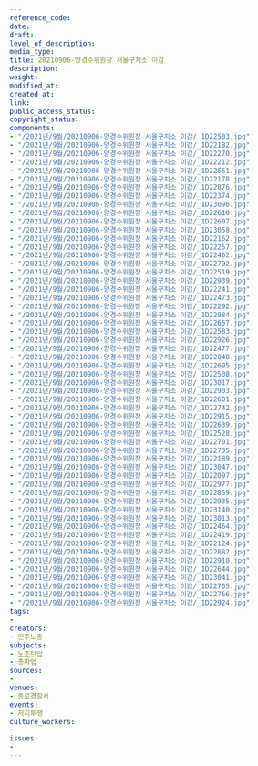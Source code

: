 ```yaml
---
reference_code: 
date: 
draft: 
level_of_description: 
media_type: 
title: 20210906-양경수위원장 서울구치소 이감
description: 
weight: 
modified_at: 
created_at: 
link: 
public_access_status: 
copyright_status: 
components:
- "/2021년/9월/20210906-양경수위원장 서울구치소 이감/_1D22503.jpg"
- "/2021년/9월/20210906-양경수위원장 서울구치소 이감/_1D22182.jpg"
- "/2021년/9월/20210906-양경수위원장 서울구치소 이감/_1D22270.jpg"
- "/2021년/9월/20210906-양경수위원장 서울구치소 이감/_1D22212.jpg"
- "/2021년/9월/20210906-양경수위원장 서울구치소 이감/_1D22651.jpg"
- "/2021년/9월/20210906-양경수위원장 서울구치소 이감/_1D22178.jpg"
- "/2021년/9월/20210906-양경수위원장 서울구치소 이감/_1D22876.jpg"
- "/2021년/9월/20210906-양경수위원장 서울구치소 이감/_1D22374.jpg"
- "/2021년/9월/20210906-양경수위원장 서울구치소 이감/_1D23096.jpg"
- "/2021년/9월/20210906-양경수위원장 서울구치소 이감/_1D22610.jpg"
- "/2021년/9월/20210906-양경수위원장 서울구치소 이감/_1D22607.jpg"
- "/2021년/9월/20210906-양경수위원장 서울구치소 이감/_1D23058.jpg"
- "/2021년/9월/20210906-양경수위원장 서울구치소 이감/_1D22162.jpg"
- "/2021년/9월/20210906-양경수위원장 서울구치소 이감/_1D22257.jpg"
- "/2021년/9월/20210906-양경수위원장 서울구치소 이감/_1D22462.jpg"
- "/2021년/9월/20210906-양경수위원장 서울구치소 이감/_1D22792.jpg"
- "/2021년/9월/20210906-양경수위원장 서울구치소 이감/_1D22519.jpg"
- "/2021년/9월/20210906-양경수위원장 서울구치소 이감/_1D22939.jpg"
- "/2021년/9월/20210906-양경수위원장 서울구치소 이감/_1D22241.jpg"
- "/2021년/9월/20210906-양경수위원장 서울구치소 이감/_1D22473.jpg"
- "/2021년/9월/20210906-양경수위원장 서울구치소 이감/_1D22292.jpg"
- "/2021년/9월/20210906-양경수위원장 서울구치소 이감/_1D22984.jpg"
- "/2021년/9월/20210906-양경수위원장 서울구치소 이감/_1D22657.jpg"
- "/2021년/9월/20210906-양경수위원장 서울구치소 이감/_1D22583.jpg"
- "/2021년/9월/20210906-양경수위원장 서울구치소 이감/_1D22926.jpg"
- "/2021년/9월/20210906-양경수위원장 서울구치소 이감/_1D22477.jpg"
- "/2021년/9월/20210906-양경수위원장 서울구치소 이감/_1D22848.jpg"
- "/2021년/9월/20210906-양경수위원장 서울구치소 이감/_1D22695.jpg"
- "/2021년/9월/20210906-양경수위원장 서울구치소 이감/_1D22508.jpg"
- "/2021년/9월/20210906-양경수위원장 서울구치소 이감/_1D23017.jpg"
- "/2021년/9월/20210906-양경수위원장 서울구치소 이감/_1D22903.jpg"
- "/2021년/9월/20210906-양경수위원장 서울구치소 이감/_1D22601.jpg"
- "/2021년/9월/20210906-양경수위원장 서울구치소 이감/_1D22742.jpg"
- "/2021년/9월/20210906-양경수위원장 서울구치소 이감/_1D22915.jpg"
- "/2021년/9월/20210906-양경수위원장 서울구치소 이감/_1D22639.jpg"
- "/2021년/9월/20210906-양경수위원장 서울구치소 이감/_1D22528.jpg"
- "/2021년/9월/20210906-양경수위원장 서울구치소 이감/_1D22701.jpg"
- "/2021년/9월/20210906-양경수위원장 서울구치소 이감/_1D22735.jpg"
- "/2021년/9월/20210906-양경수위원장 서울구치소 이감/_1D22189.jpg"
- "/2021년/9월/20210906-양경수위원장 서울구치소 이감/_1D23047.jpg"
- "/2021년/9월/20210906-양경수위원장 서울구치소 이감/_1D22097.jpg"
- "/2021년/9월/20210906-양경수위원장 서울구치소 이감/_1D22977.jpg"
- "/2021년/9월/20210906-양경수위원장 서울구치소 이감/_1D22859.jpg"
- "/2021년/9월/20210906-양경수위원장 서울구치소 이감/_1D22935.jpg"
- "/2021년/9월/20210906-양경수위원장 서울구치소 이감/_1D23140.jpg"
- "/2021년/9월/20210906-양경수위원장 서울구치소 이감/_1D23013.jpg"
- "/2021년/9월/20210906-양경수위원장 서울구치소 이감/_1D22464.jpg"
- "/2021년/9월/20210906-양경수위원장 서울구치소 이감/_1D22419.jpg"
- "/2021년/9월/20210906-양경수위원장 서울구치소 이감/_1D22124.jpg"
- "/2021년/9월/20210906-양경수위원장 서울구치소 이감/_1D22882.jpg"
- "/2021년/9월/20210906-양경수위원장 서울구치소 이감/_1D22910.jpg"
- "/2021년/9월/20210906-양경수위원장 서울구치소 이감/_1D22644.jpg"
- "/2021년/9월/20210906-양경수위원장 서울구치소 이감/_1D23041.jpg"
- "/2021년/9월/20210906-양경수위원장 서울구치소 이감/_1D22705.jpg"
- "/2021년/9월/20210906-양경수위원장 서울구치소 이감/_1D22766.jpg"
- "/2021년/9월/20210906-양경수위원장 서울구치소 이감/_1D22924.jpg"
tags:
- 
creators:
- 민주노총
subjects:
- 노조탄압
- 총파업
sources:
- 
venues:
- 종로경찰서
events:
- 저지투쟁
culture_workers:
- 
issues:
- 
---
```

